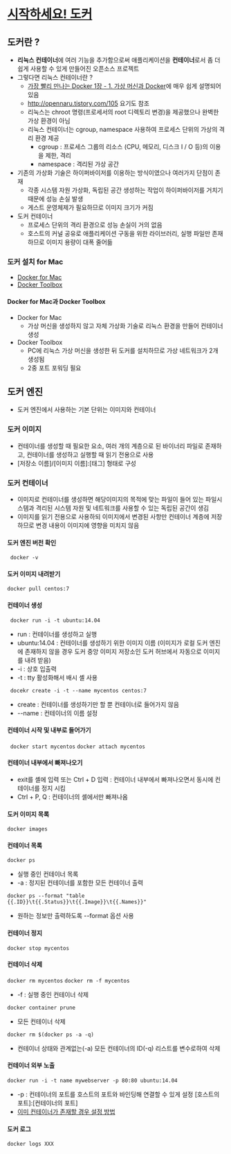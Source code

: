 # [시작하세요! 도커](http://wikibook.co.kr/docker/)

## 도커란 ?
- **리눅스 컨테이너**에 여러 기능을 추가함으로써 애플리케이션을 **컨테이너**로서 좀 더 쉽게 사용할 수 있게 만들어진 오픈소스 프로젝트
- 그렇다면 리눅스 컨테이너란 ?
	- [가장 빨리 만나는 Docker 1장 - 1. 가상 머신과 Docker](http://pyrasis.com/book/DockerForTheReallyImpatient/Chapter01/01)에 매우 쉽게 설명되어 있음
	- http://opennaru.tistory.com/105 요기도 참조
	- 리눅스는 chroot 명령(프로세서의 root 디렉토리 변경)을 제공했으나 완벽한 가상 환경이 아님
	- 리눅스 컨테이너는 cgroup, namespace 사용하여 프로세스 단위의 가상의 격리 환경 제공
		- cgroup : 프로세스 그룹의 리소스 (CPU, 메모리, 디스크 I / O 등)의 이용을 제한, 격리
		- namespace : 격리된 가상 공간
- 기존의 가상화 기술은 하이퍼바이저를 이용하는 방식이였으나 여러가지 단점이 존재
	- 각종 시스템 자원 가상화, 독립된 공간 생성하는 작업이 하이퍼바이저를 거치기때문에 성능 손실 발생
	- 게스트 운영체제가 필요하므로 이미지 크기가 커짐
- 도커 컨테이너
	- 프로세스 단위의 격리 환경으로 성능 손실이 거의 없음
	- 호스트의 커널 공유로 애플리케이션 구동을 위한 라이브러리, 실행 파일만 존재하므로 이미지 용량이 대폭 줄어듦

### 도커 설치 for Mac
- [Docker for Mac](https://www.docker.com/docker-mac)
- [Docker Toolbox](https://www.docker.com/products/docker-toolbox)

#### Docker for Mac과 Docker Toolbox
- Docker for Mac
	- 가상 머신을 생성하지 않고 자체 가상화 기술로 리눅스 환경을 만들어 컨테이너 생성
- Docker Toolbox
	- PC에 리눅스 가상 머신을 생성한 뒤 도커를 설치하므로 가상 네트워크가 2개 생성됨
	- 2중 포트 포워딩 필요

## 도커 엔진
- 도커 엔진에서 사용하는 기본 단위는 이미지와 컨테이너

### 도커 이미지
- 컨테이너를 생성할 때 필요한 요소, 여러 개의 계층으로 된 바이너리 파일로 존재하고, 컨테이너를 생성하고 실행할 때 읽기 전용으로 사용
- [저장소 이름]/[이미지 이름]:[태그] 형태로 구성

### 도커 컨테이너
- 이미지로 컨테이너를 생성하면 해당이미지의 목적에 맞는 파일이 들어 있는 파일시스템과 격리된 시스템 자원 및 네트워크를 사용할 수 있는 독립된 공간이 생김
- 이미지를 읽기 전용으로 사용하되 이미지에서 변경된 사항만 컨테이너 계층에 저장하므로 변경 내용이 이미지에 영향을 미치지 않음

#### 도커 엔진 버전 확인
``` docker -v```

#### 도커 이미지 내려받기
``` docker pull centos:7 ```

#### 컨테이너 생성
``` docker run -i -t ubuntu:14.04```
- run : 컨테이너를 생성하고 실행
- ubuntu:14.04 : 컨테이너를 생성하기 위한 이미지 이름 (이미지가 로컬 도커 엔진에 존재하지 않을 경우 도커 중앙 이미지 저장소인 도커 허브에서 자동으로 이미지를 내려 받음)
- -i : 상호 입출력
- -t : tty 활성화해서 배시 셸 사용

``` docekr create -i -t --name mycentos centos:7```
- create : 컨테이너를 생성하기만 할 뿐 컨테이너로 들어가지 않음
- --name : 컨테이너의 이름 설정

#### 컨테이너 시작 및 내부로 들어가기
``` docker start mycentos```
``` docker attach mycentos ```

#### 컨테이너 내부에서 빠져나오기
- exit를 셸에 입력 또는 Ctrl + D 입력 : 컨테이너 내부에서 빠져나오면서 동시에 컨테이너를 정지 시킴
- Ctrl + P, Q : 컨테이너의 셸에서만 빠져나옴

#### 도커 이미지 목록
``` docker images ```

#### 컨테이너 목록
``` docker ps ```
- 실행 중인 컨테이너 목록
- -a : 정지된 컨테이너를 포함한 모든 컨테이너 출력

``` docker ps --format "table {{.ID}}\t{{.Status}}\t{{.Image}}\t{{.Names}}" ```
- 원하는 정보만 출력하도록 --format 옵션 사용

#### 컨테이너 정지
``` docker stop mycentos ```

#### 컨테이너 삭제
``` docker rm mycentos ```
``` docker rm -f mycentos ```
- -f : 실행 중인 컨테이너 삭제

``` docker container prune ```
- 모든 컨테이너 삭제

``` docker rm $(docker ps -a -q) ```
- 컨테이너 상태와 관계없는(-a) 모든 컨테이너의 ID(-q) 리스트를 변수로하여 삭제

#### 컨테이너 외부 노출
``` docker run -i -t name mywebserver -p 80:80 ubuntu:14.04 ```
- -p : 컨테이너의 포트를 호스트의 포트와 바인딩해 연결할 수 있게 설정 [호스트의 포트]:[컨테이너의 포트]
- [이미 컨테이너가 존재할 경우 설정 방법](https://stackoverflow.com/questions/19335444/how-do-i-assign-a-port-mapping-to-an-existing-docker-container)

#### 도커 로그
``` docker logs XXX ```